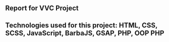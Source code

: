 Report for VVC Project
---
Technologies used for this project: HTML, CSS, SCSS, JavaScript, BarbaJS, GSAP, PHP, OOP PHP
--
